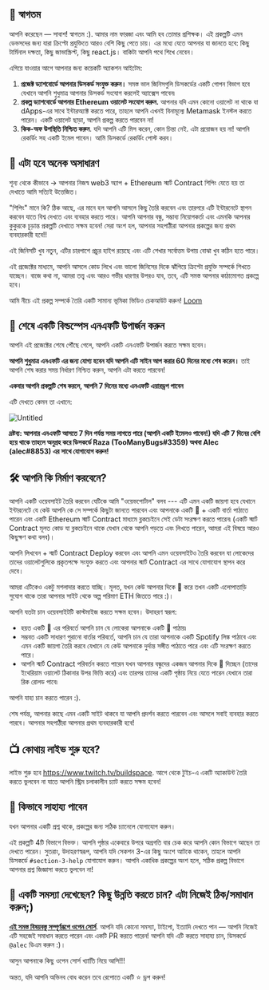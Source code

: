 ## 👋 স্বাগতম

আপনি করেছেন — সাবাশ! স্বাগতম :). আমার নাম ফারজা এবং আমি হব তোমার প্রশিক্ষক। এই প্রকল্পটি এমন ডেভসদের জন্য যারা ক্রিপ্টো প্রযুক্তিতে আরও বেশি কিছু পেতে চায়। এর মধ্যে যেতে আপনার যা জানতে হবে: কিছু টার্মিনাল দক্ষতা, কিছু জাভাস্ক্রিপ্ট, কিছু react.js।  বাকিটা আপনি পথে শিখে নেবেন।

এগিয়ে যাওয়ার আগে আপনার জন্য কয়েকটি অ্যাকশন আইটেম:

1. **প্রজেক্ট ড্যাশবোর্ডে আপনার ডিসকর্ড সংযুক্ত করুন।** সমস্ত ভাল জিনিসগুলি ডিসকর্ডের একটি গোপন বিভাগ হবে যেখানে আপনি শুধুমাত্র আপনার ডিসকর্ড সংযোগ করলেই অ্যাক্সেস পাবেন৷
2. **প্রকল্প ড্যাশবোর্ডে আপনার Ethereum ওয়ালেট সংযোগ করুন.** আপনার যদি এমন কোনো ওয়ালেট না থাকে যা dApps-এর সাথে ইন্টারঅ্যাক্ট করতে পারে, তাহলে আপনি এখনই বিনামূল্যে Metamask ইনস্টল করতে পারেন। একটি ওয়ালেট ছাড়া, আপনি প্রকল্প করতে পারবেন না!
3. **কিক-অফ উপস্থিতি নিশ্চিত করুন**. যদি আপনি এটি মিস করেন, কোন চিন্তা নেই. এটা প্রয়োজন হয় না! আপনি রেকর্ডিং সহ একটি ইমেল পাবেন। আমি ডিসকর্ডে রেকর্ডিং পোস্ট করব।

## 🚀 এটা হবে অনেক অসাধারণ

শূন্য থেকে কীভাবে -> আপনার নিজস্ব web3 অ্যাপ + Ethereum স্মার্ট Contract শিপিং যেতে হয় তা দেখাতে আমি সত্যিই উত্তেজিত।


"শিপিং" মানে কি? ঠিক আছে, এর মানে হল আপনি আসলে কিছু তৈরি করবেন এবং তারপরে এটি ইন্টারনেটে স্থাপন করবেন যাতে বিশ্ব দেখতে এবং ব্যবহার করতে পারে। আপনি আপনার বন্ধু, সম্ভাব্য নিয়োগকর্তা এবং এমনকি আপনার কুকুরকে চূড়ান্ত প্রকল্পটি দেখাতে সক্ষম হবেন! সেরা অংশ হল, আপনার সহপাঠীরা আপনার প্রকল্পের জন্য প্রথম ব্যবহারকারী হবে!!

এই জিনিসটি খুব নতুন, এটির চারপাশে প্রচুর হাইপ রয়েছে এবং এটি শেখার সর্বোত্তম উপায় বোঝা খুব কঠিন হতে পারে।

এই প্রজেক্টের মাধ্যমে, আপনি আসলে কোড লিখে এবং ভালো জিনিসের দিকে ঝাঁপিয়ে ক্রিপ্টো প্রযুক্তি সম্পর্কে শিখতে যাচ্ছেন। বাজে কথা না, আমরা তত্ত্ব এবং আরও গভীর ধারণার উপরও যাব, তবে, এটি সমস্ত আপনার কাঠামোগত প্রকল্পে হবে।

আমি নীচে এই প্রকল্প সম্পর্কে তৈরি একটি সামান্য ভূমিকা ভিডিও চেকআউট করুন!
[Loom](https://www.loom.com/share/8746b43760c74c6791ba17af9940ea8e)

## 👀 শেষে একটি বিল্ডস্পেস এনএফটি উপার্জন করুন

আপনি এই প্রজেক্টের শেষে পৌঁছে গেলে, আপনি একটি এনএফটি উপার্জন করতে সক্ষম হবেন।

**আপনি শুধুমাত্র এনএফটি এর জন্য যোগ্য হবেন যদি আপনি এটি সাইন আপ করার 60 দিনের মধ্যে শেষ করেন।** তাই আপনি শেষ করার সময় নির্ধারণ নিশ্চিত করুন, আপনি এটা করতে পারবেন!

**একবার আপনি প্রকল্পটি শেষ করলে, আপনি 7 দিনের মধ্যে এনএফটি এয়ারড্রপ পাবেন**

এটি দেখতে কেমন তা এখানে:

![Untitled](https://i.imgur.com/HlRJTTf.png)

**দ্রষ্টব্য: আপনার এনএফটি আসতে 7 দিন পর্যন্ত সময় লাগতে পারে (আপনি একটি ইমেলও পাবেন!) যদি এটি 7 দিনের বেশি হয়ে থাকে তাহলে অনুগ্রহ করে ডিসকর্ডে Raza (TooManyBugs#3359) অথবা Alec (alec#8853) এর সাথে যোগাযোগ করুন!**

## 🛠 আপনি কি নির্মাণ করবেনে?

আপনি একটি ওয়েবসাইট তৈরি করবেন যেটিকে আমি "ওয়েভপোর্টাল" বলব --- এটি এমন একটি জায়গা হবে যেখানে ইন্টারনেটে যে কেউ আপনি কে সে সম্পর্কে কিছুটা জানতে পারবেন এবং আপনাকে একটি 👋 + একটি বার্তা পাঠাতে পারেন এবং একটি Ethereum স্মার্ট Contract মাধ্যমে ব্লকচেইনে সেই ডেটা সংরক্ষণ করতে পারেন৷ (একটি স্মার্ট Contract মূলত কোড যা ব্লকচেইনে থাকে যেখান থেকে আপনি পড়তে এবং লিখতে পারেন, আমরা এই বিষয়ে আরও কিছুক্ষণ কথা বলব)।

আপনি লিখবেন + স্মার্ট Contract Deploy করবেন এবং আপনি এমন ওয়েবসাইটও তৈরি করবেন যা লোকেদের তাদের ওয়ালেটগুলিকে প্রকৃতপক্ষে সংযুক্ত করতে এবং আপনার স্মার্ট Contract এর সাথে যোগাযোগ স্থাপন করে দেবে।

আমরা এটিকেও একটু মশলাদার করতে যাচ্ছি। মূলত, যখন কেউ আপনার দিকে 👋 করে তখন একটি এলোপাতাড়ি সুযোগ থাকে তারা আপনার সাইট থেকে অল্প পরিমাণ ETH জিততে পারে :)।

আপনি যতটা চান ওয়েবসাইটটি কাস্টমাইজ করতে সক্ষম হবেন। উদাহরণ স্বরূপ:

- হয়ত একটি 👋 এর পরিবর্তে আপনি চান যে লোকেরা আপনাকে একটি 💩 পাঠায়৷
- সম্ভবত একটি সাধারণ পুরানো বার্তার পরিবর্তে, আপনি চান যে তারা আপনাকে একটি Spotify লিঙ্ক পাঠাবে এবং এমন একটি জায়গা তৈরি করবে যেখানে যে কেউ আপনাকে দুর্দান্ত সঙ্গীত পাঠাতে পারে এবং এটি সংরক্ষণ করতে পারে।
- আপনি স্মার্ট Contract পরিবর্তন করতে পারেন যখন আপনার বন্ধুদের একজন আপনার দিকে 👋 দিচ্ছেন (তাদের ইথেরিয়াম ওয়ালেট ঠিকানার উপর ভিত্তি করে) এবং তারপর তাদের একটি পৃষ্ঠায় নিয়ে যেতে পারেন যেখানে তারা রিক রোলড পাবে৷

আপনি যাহা চান করতে পারেন :).

শেষ পর্যন্ত, আপনার কাছে এমন একটি সাইট থাকবে যা আপনি প্রদর্শন করতে পারবেন এবং আসলে সবাই ব্যবহার করতে পারবে। আপনার সহপাঠীরা আপনার প্রথম ব্যবহারকারী হবে!

## 📺 কোথায় লাইভ শুরু হবে?

লাইভ শুরু হবে <https://www.twitch.tv/buildspace>. আগে থেকে টুইচ-এ একটি অ্যাকাউন্ট তৈরি করতে ভুলবেন না যাতে আপনি স্ট্রিম চলাকালীন চ্যাট করতে সক্ষম হবেন!

## 🤚 কিভাবে সাহায্য পাবেন

যখন আপনার একটি প্রশ্ন থাকে, প্রকল্পের জন্য সঠিক চ্যানেলে যোগাযোগ করুন।

এই প্রকল্পটি 4টি বিভাগে বিভক্ত। আপনি পৃষ্ঠার একেবারে উপরে অগ্রগতি বার চেক করে আপনি কোন বিভাগে আছেন তা দেখতে পারেন। সুতরাং, উদাহরণস্বরূপ, আপনি যদি সেকশন 3-এর কিছু অংশে আটকে থাকেন, তাহলে আপনি ডিসকর্ডে `#section-3-help` যোগাযোগ করুন। আপনি একাধিক প্রকল্পের অংশ হলে, সঠিক প্রকল্প বিভাগে আপনার প্রশ্ন জিজ্ঞাসা করতে ভুলবেন না!

## 🤘 একটি সমস্যা দেখেছেন? কিছু উন্নতি করতে চান? এটা নিজেই ঠিক/সমাধান করুন;)

**[এই সমস্ত বিষয়বস্তু সম্পূর্ণরূপে ওপেন সোর্স](https://github.com/buildspace/buildspace-projects)**. আপনি যদি কোনো সমস্যা, টাইপো, ইত্যাদি দেখতে পান — আপনি নিজেই এটি সহজেই সমাধান করতে পারেন এবং একটি PR করতে পারেন! আপনি যদি এটি করতে সাহায্য চান, ডিসকর্ডে `@alec` ডিএম করুন :)।

আসুন আপনাকে কিছু ওপেন সোর্স খ্যাতিি নিয়ে আসি!!!

অন্তত, যদি আপনি অভিনব বোধ করেন তবে রেপোতে একটি ⭐ ড্রপ করুন!
